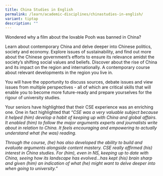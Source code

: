 ```yaml
---
title: China Studies in English
permalink: /learn/academic-disciplines/chinastudies-in-english/
variant: tiptap
description: ""
---
```

<p>Wondered why a film about the lovable Pooh was banned in China?&nbsp;</p><p>Learn about contemporary China and delve deeper into Chinese politics, society and economy. Explore issues of sustainability, and find out more about the Chinese government’s efforts to ensure its relevance amidst the society’s shifting social values and beliefs. Discover about the rise of China and its impact on the region and internationally. A contemporary course about relevant developments in the region you live in.&nbsp;</p><p>You will have the opportunity to discuss sources, debate issues and view issues from multiple perspectives - all of which are critical skills that will enable you to become more future-ready and prepare yourselves for the rigour of university studies.&nbsp;</p><p>Your seniors have highlighted that their CSE experience was an enriching one. One in fact highlighted that <em>“CSE was a very valuable subject because it helped (him) develop a habit of keeping up with China and global affairs. It enabled (him) to follow the major arguments experts and journalists write about in relation to China. It feels encouraging and empowering to actually understand what (he was) reading.</em></p><p><em>Through the course, (he) has also developed the ability to build and evaluate arguments alongside content mastery. CSE really affirmed (his) interest in China studies. For (him), even in NS, keeping up to date with China, seeing how its landscape has evolved…has kept (his) brain sharp and given (him) an indication of what (he) might want to delve deeper into when going to university.”</em></p>